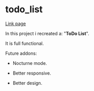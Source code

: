 # todo_list
[Link page](https://vlunaklick.github.io/todo_list/)

In this project i recreated a: "**ToDo List**".

It is full functional.

Future addons: 

   * Nocturne mode.

   * Better responsive.

   * Better design.